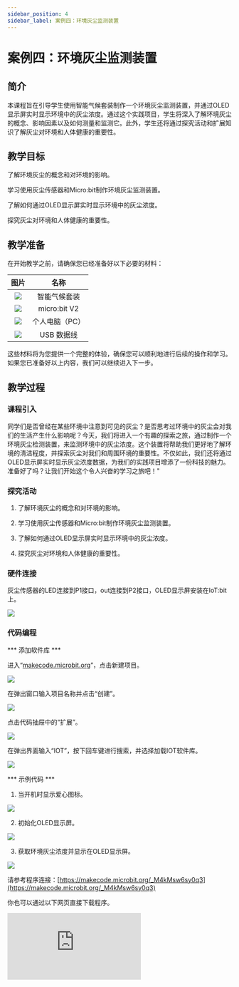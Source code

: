 ```yaml
---
sidebar_position: 4
sidebar_label: 案例四：环境灰尘监测装置
---
```


# 案例四：环境灰尘监测装置

## 简介

本课程旨在引导学生使用智能气候套装制作一个环境灰尘监测装置，并通过OLED显示屏实时显示环境中的灰尘浓度。通过这个实践项目，学生将深入了解环境灰尘的概念、影响因素以及如何测量和监测它。此外，学生还将通过探究活动和扩展知识了解灰尘对环境和人体健康的重要性。

## 教学目标

了解环境灰尘的概念和对环境的影响。

学习使用灰尘传感器和Micro:bit制作环境灰尘监测装置。

了解如何通过OLED显示屏实时显示环境中的灰尘浓度。

探究灰尘对环境和人体健康的重要性。

## 教学准备

在开始教学之前，请确保您已经准备好以下必要的材料：

| 图片 | 名称 |
| :-: | :-: |
| ![](./images/microbit-smart-climate-kit-case-01-02.png) | 智能气候套装 |
| ![](./images/microbit-smart-climate-kit-case-01-03.png) | micro:bit V2 |
| ![](./images/microbit-smart-climate-kit-case-01-04.png) | 个人电脑（PC） |
| ![](./images/microbit-smart-climate-kit-case-01-05.png) | USB 数据线 |

这些材料将为您提供一个完整的体验，确保您可以顺利地进行后续的操作和学习。如果您已准备好以上内容，我们可以继续进入下一步。

## 教学过程

### 课程引入

同学们是否曾经在某些环境中注意到可见的灰尘？是否思考过环境中的灰尘会对我们的生活产生什么影响呢？今天，我们将进入一个有趣的探索之旅，通过制作一个环境灰尘检测装置，来监测环境中的灰尘浓度。这个装置将帮助我们更好地了解环境的清洁程度，并探索灰尘对我们和周围环境的重要性。不仅如此，我们还将通过OLED显示屏实时显示灰尘浓度数据，为我们的实践项目增添了一份科技的魅力。准备好了吗？让我们开始这个令人兴奋的学习之旅吧！"

### 探究活动

1. 了解环境灰尘的概念和对环境的影响。

2. 学习使用灰尘传感器和Micro:bit制作环境灰尘监测装置。

3. 了解如何通过OLED显示屏实时显示环境中的灰尘浓度。

4. 探究灰尘对环境和人体健康的重要性。

### 硬件连接

灰尘传感器的LED连接到P1接口，out连接到P2接口，OLED显示屏安装在IoT:bit上。

![](./images/microbit-smart-climate-kit-case-04-06.png)

### 代码编程

*** 添加软件库 ***

进入“[makecode.microbit.org](https://makecode.microbit.org/)”，点击新建项目。

![](./images/smart-weather-station-kit-add-extension-01.png)

在弹出窗口输入项目名称并点击“创建”。

![](./images/smart-weather-station-kit-add-extension-02.png)

点击代码抽屉中的“扩展”。

![](./images/smart-weather-station-kit-add-extension-03.png)

在弹出界面输入“IOT”，按下回车键进行搜索，并选择加载IOT软件库。

![](./images/smart-weather-station-kit-add-extension-04.png)

*** 示例代码 ***

1. 当开机时显示爱心图标。

![](./images/microbit-smart-climate-kit-case-04-07.png)

2. 初始化OLED显示屏。

![](./images/microbit-smart-climate-kit-case-04-08.png)

3. 获取环境灰尘浓度并显示在OLED显示屏。

![](./images/microbit-smart-climate-kit-case-04-09.png)


请参考程序连接：[https://makecode.microbit.org/_M4kMsw6sy0q3](https://makecode.microbit.org/_M4kMsw6sy0q3)

你也可以通过以下网页直接下载程序。

<div
    style={{
        position: 'relative',
        paddingBottom: '60%',
        overflow: 'hidden',
    }}
>
    <iframe
        src="https://makecode.microbit.org/_M4kMsw6sy0q3"
        frameborder="0"
        sandbox="allow-popups allow-forms allow-scripts allow-same-origin"
        style={{
            position: 'absolute',
            width: '100%',
            height: '100%',
        }}
    />
</div>

*** 下载程序 ***

使用USB线连接PC和micro:bit V2。

![](./images/connect-microbit.gif)

连接成功后，电脑上会识别出一个名为`MICROBIT`的盘符。

![](./images/microbit-drive.png)

点击左下角的![](./images/download-01.png)，选择`Connect Device`。

![](./images/download-02.png)

点击![](./images/download-03.png)。

![](./images/download-04.png)

点击![](./images/download-05.png)。

![](./images/download-06.png)


在弹出窗口选择`BBC micro:bit CMSIS-DAP`，然后选择连接，至此，我们的micro:bit就已经连接成功。

![](./images/download-07.png)

点击下载程序。

![](./images/download-08.png)

### 团队合作与展示

学生分成小组，共同完成案例的制作和程序编写。

鼓励学生之间相互合作、交流和分享经验。

每个小组有机会向其他小组展示他们制作的案例，并演示。

*** 预期效果：连接电源后，micro:bit的LED矩阵先显示爱心，然后在OLED显示屏上显示当前灰尘浓度。 ***

（GIF动图）

### 总结与反思

回顾课程内容，提醒学生掌握了哪些知识和技能。

引导学生讨论他们在制作过程中遇到的问题和困难，以及如何解决这些问题。

引导学生思考灰尘对环境和人体健康的影响。

引导学生进一步研究和探索其他环境监测装置的应用。

## 扩展知识

### 灰尘对环境和人体健康的影响

灰尘对环境的影响：

空气质量下降：灰尘中可能含有微小颗粒物，如灰尘、花粉、细菌、病毒、化学物质等。这些颗粒物在空气中悬浮，使空气质量下降，影响生态平衡和生物多样性。

土壤退化：大量的灰尘沉积在土壤表面，可能导致土壤质量下降。灰尘中的化学物质、重金属等污染物质可能渗入土壤，影响植物生长和土壤的肥力。

建筑物和设备受损：灰尘可以在建筑物和设备表面积聚，形成灰尘层，逐渐损害建筑物的外观和结构。这对房屋、文物和基础设施等都可能造成损害。

灰尘对人体健康的影响：

呼吸道问题：灰尘中的微小颗粒物可以被吸入呼吸道，引发呼吸道问题。长期暴露于高浓度的灰尘中可能导致咳嗽、喘息、气短和呼吸困难等症状。对哮喘和过敏等呼吸系统疾病的患者尤其敏感。

心血管健康：某些研究显示，长期暴露于高浓度灰尘中可能与心血管疾病的发生和加重有关。微小颗粒物进入血液循环后，可能引发炎症反应，影响血管功能和心脏健康。

过敏和哮喘：灰尘中的花粉、细菌、真菌孢子等可能引发过敏反应和哮喘发作。敏感的人可能出现打喷嚏、鼻塞、皮肤瘙痒、眼部刺激等症状。

毒性物质暴露：某些灰尘中可能含有有害的化学物质和重金属，如铅、汞、石棉等。长期暴露于这些有害物质可能对人体的内脏器官、神经系统和免疫系统造成损害。

了解灰尘对环境和人体健康的影响，有助于我们采取适当的措施来减少灰尘的产生和暴露。这包括定期清洁、通风良好的环境、佩戴口罩、避免接触有害物质等。同时，定期监测和评估环境中的灰尘浓度也是重要的措施，以保护我们的健康和创造更清洁的生活环境。
